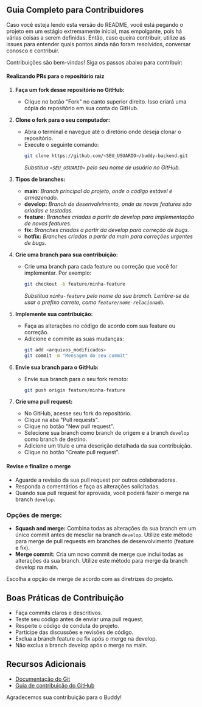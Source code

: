 ## Guia Completo para Contribuidores

Caso você esteja lendo esta versão do README, você está pegando o projeto em um estágio extremamente inicial, mas empolgante, pois há várias coisas a serem definidas. Então, caso queira contribuir, utilize as issues para entender quais pontos ainda não foram resolvidos, conversar conosco e contribuir.

Contribuições são bem-vindas! Siga os passos abaixo para contribuir:

#### Realizando PRs para o repositório raiz

1. **Faça um fork desse repositório no GitHub:**
   - Clique no botão "Fork" no canto superior direito. Isso criará uma cópia do repositório em sua conta do GitHub.

2. **Clone o fork para o seu computador:**
   - Abra o terminal e navegue até o diretório onde deseja clonar o repositório.
   - Execute o seguinte comando:
     ```bash
     git clone https://github.com/<SEU_USUARIO>/buddy-backend.git
     ```
     *Substitua `<SEU_USUARIO>` pelo seu nome de usuário no GitHub.*

3. **Tipos de branches:**
   - **main:** *Branch principal do projeto, onde o código estável é armazenado.*
   - **develop:** *Branch de desenvolvimento, onde as novas features são criadas e testadas.*
   - **feature:** *Branches criadas a partir da develop para implementação de novas features.*
   - **fix:** *Branches criadas a partir da develop para correção de bugs.*
   - **hotfix:** *Branches criadas a partir da main para correções urgentes de bugs.*

4. **Crie uma branch para sua contribuição:**
   - Crie uma branch para cada feature ou correção que você for implementar. Por exemplo:
     ```bash
     git checkout -b feature/minha-feature
     ```
     *Substitua `minha-feature` pelo nome da sua branch. Lembre-se de usar o prefixo correto, como `feature/nome-relacionado`.*

5. **Implemente sua contribuição:**
   - Faça as alterações no código de acordo com sua feature ou correção.
   - Adicione e commite as suas mudanças:
     ```bash
     git add <arquivos_modificados>
     git commit -m "Mensagem do seu commit"
     ```

6. **Envie sua branch para o GitHub:**
   - Envie sua branch para o seu fork remoto:
     ```bash
     git push origin feature/minha-feature
     ```

7. **Crie uma pull request:**
   - No GitHub, acesse seu fork do repositório.
   - Clique na aba "Pull requests".
   - Clique no botão "New pull request".
   - Selecione sua branch como branch de origem e a branch `develop` como branch de destino.
   - Adicione um título e uma descrição detalhada da sua contribuição.
   - Clique no botão "Create pull request".

#### Revise e finalize o merge

- Aguarde a revisão da sua pull request por outros colaboradores.
- Responda a comentários e faça as alterações solicitadas.
- Quando sua pull request for aprovada, você poderá fazer o merge na branch `develop`.

### Opções de merge:

- **Squash and merge:** Combina todas as alterações da sua branch em um único commit antes de mesclar na branch `develop`. Utilize este método para merge de pull requests em branches de desenvolvimento (feature e fix).
- **Merge commit:** Cria um novo commit de merge que inclui todas as alterações da sua branch. Utilize este método para merge da branch develop na main.

Escolha a opção de merge de acordo com as diretrizes do projeto.

## Boas Práticas de Contribuição

- Faça commits claros e descritivos.
- Teste seu código antes de enviar uma pull request.
- Respeite o código de conduta do projeto.
- Participe das discussões e revisões de código.
- Exclua a branch feature ou fix após o merge na develop.
- Não exclua a branch develop após o merge na main.

## Recursos Adicionais

- [Documentação do Git](https://git-scm.com/doc)
- [Guia de contribuição do GitHub](https://docs.github.com/en/pull-requests/collaborating-with-pull-requests/proposing-changes-to-your-work-with-pull-requests/creating-a-pull-request)

Agradecemos sua contribuição para o Buddy!